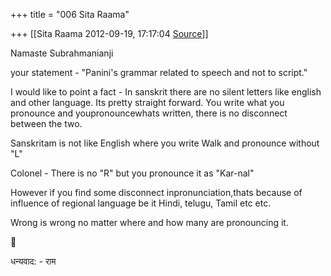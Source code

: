 +++
title = "006 Sita Raama"

+++
[[Sita Raama	2012-09-19, 17:17:04 [Source](https://groups.google.com/g/samskrita/c/Q-LHtI-pig8)]]



Namaste Subrahmanianji

  

your statement - "Panini's grammar related to speech and not to script."

  

I would like to point a fact - In sanskrit there are no silent letters like english and other language. Its pretty straight forward. You write what you pronounce and youpronouncewhats written, there is no disconnect between the two.

Sanskritam is not like English where you write Walk and pronounce without "L"

Colonel - There is no "R" but you pronounce it as "Kar-nal"

  

However if you find some disconnect inpronunciation,thats because of influence of regional language be it Hindi, telugu, Tamil etc etc.

Wrong is wrong no matter where and how many are pronouncing it.



धन्यवाद: - राम  

